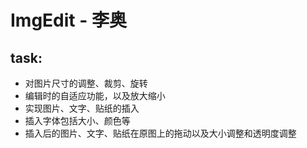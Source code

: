 # ImgEdit - 李奥

## task:
* 对图片尺寸的调整、裁剪、旋转
* 编辑时的自适应功能，以及放大缩小
* 实现图片、文字、贴纸的插入
* 插入字体包括大小、颜色等
* 插入后的图片、文字、贴纸在原图上的拖动以及大小调整和透明度调整